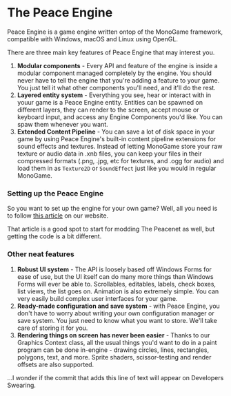 # The Peace Engine

Peace Engine is a game engine written ontop of the MonoGame framework, compatible with Windows, macOS and Linux using OpenGL.

There are three main key features of Peace Engine that may interest you.

1. **Modular components** - Every API and feature of the engine is inside a modular component managed completely by the engine. You should never have to tell the engine that you're adding a feature to your game. You just tell it what other components you'll need, and it'll do the rest.
2. **Layered entity system** - Everything you see, hear or interact with in youur game is a Peace Engine entity. Entities can be spawned on different layers, they can render to the screen, accept mouse or keyboard input, and access any Engine Components you'd like. You can spaw them whenever you want.
3. **Extended Content Pipeline** - You can save a lot of disk space in your game by using Peace Engine's built-in content pipeline extensions for sound effects and textures. Instead of letting MonoGame store your raw texture or audio data in .xnb files, you can keep your files in their compressed formats (.png, .jpg, etc for textures, and .ogg for audio) and load them in as `Texture2D` or `SoundEffect` just like you would in regular MonoGame.

### Setting up the Peace Engine

So you want to set up the engine for your own game? Well, all you need is to follow [this article](https://watercolorgames.net/wiki/setting-up-the-peace-engine) on our website.

That article is a good spot to start for modding The Peacenet as well, but getting the code is a bit different.

### Other neat features

1. **Robust UI system** - The API is loosely based off Windows Forms for ease of use, but the UI itself can do many more things than Windows Forms will ever be able to. Scrollables, editables, labels, check boxes, list views, the list goes on. Animation is also extremely simple. You can very easily build complex user interfaces for your game.
2. **Ready-made configuration and save system** - with Peace Engine, you don't have to worry about writing your own configuration manager or save system. You just need to know what you want to store. We'll take care of storing it for you.
3. **Rendering things on screen has never been easier** - Thanks to our Graphics Context class, all the usual things you'd want to do in a paint program can be done in-engine - drawing circles, lines, rectangles, polygons, text, and more. Sprite shaders, scissor-testing and render offsets are also supported.



...I wonder if the commit that adds this line of text will appear on Developers Swearing.
